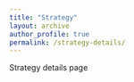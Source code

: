 ```yaml
---
title: "Strategy"
layout: archive
author_profile: true
permalink: /strategy-details/
---
```


Strategy details page
